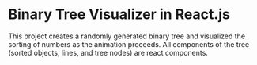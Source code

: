 # Binary Tree Visualizer in React.js

This project creates a randomly generated binary tree and visualized the sorting of numbers as the animation proceeds. All components of the tree (sorted objects, lines, and tree nodes) are react components.